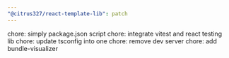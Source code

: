 ```yaml
---
"@citrus327/react-template-lib": patch
---
```


chore: simply package.json script
chore: integrate vitest and react testing lib
chore: update tsconfig into one
chore: remove dev server
chore: add bundle-visualizer
